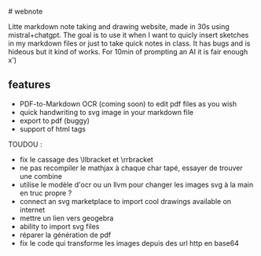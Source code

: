 # webnote

Litte markdown note taking and drawing website, made in 30s using mistral+chatgpt. The goal is to use it when I want to quicly insert sketches in my markdown files or just to take quick notes in class.
It has bugs and is hideous but it kind of works. For 10min of prompting an AI it is fair enough x')

## features
- PDF-to-Markdown OCR (coming soon) to edit pdf files as you wish
- quick handwriting to svg image in your markdown file
- export to pdf (buggy)
- support of html tags



TOUDOU :
- fix le cassage des \llbracket et \rrbracket
- ne pas recompiler le mathjax à chaque char tapé, essayer de trouver une combine
- utilise le modèle d'ocr ou un llvm pour changer les images svg à la main en truc propre ?
- connect an svg marketplace to import cool drawings available on internet
- mettre un lien vers geogebra
- ability to import svg files
- réparer la génération de pdf
- fix le code qui transforme les images depuis des url http en base64
